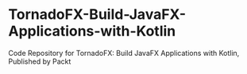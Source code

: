 # TornadoFX-Build-JavaFX-Applications-with-Kotlin
Code Repository for TornadoFX: Build JavaFX Applications with Kotlin, Published by Packt
